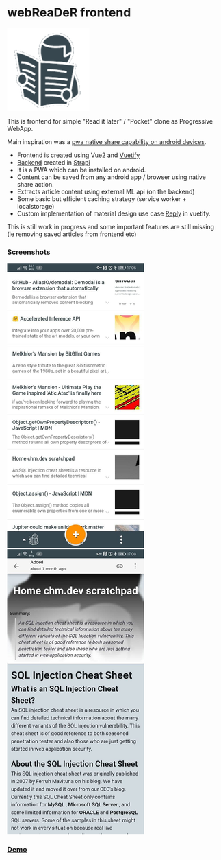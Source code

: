 # webReaDeR frontend

![logo](https://github.com/chm-dev/rdr-frontend/raw/master/public/img/icons/icon-192x192.png)

This is frontend for simple "Read it later" / "Pocket" clone as Progressive WebApp.

Main inspiration was a [pwa native share capability on android devices](https://web.dev/web-share/).

* Frontend is created using Vue2 and [Vuetify](https://vuetifyjs.com/en/)
* [Backend](https://github.com/chm-dev/rdr-backend) created in [Strapi](https://strapi.io)
* It is a PWA which can be installed on android.
* Content can be saved from any android app / browser using native share action.
* Extracts article content using external ML api (on the backend)
* Some basic but efficient caching strategy (service worker + localstorage)
* Custom implementation of material design use case [Reply](https://material.io/design/material-studies/reply.html) in vuetify.

This is still work in progress and some important features are still missing (ie removing saved articles from frontend etc)

### Screenshots

![Main Feed](https://github.com/chm-dev/rdr-frontend/raw/master/public/img/screenshot1.png)
![Article](https://github.com/chm-dev/rdr-frontend/raw/master/public/img/screenshot2.png)

### [Demo](https://rdr.chm.codes)


